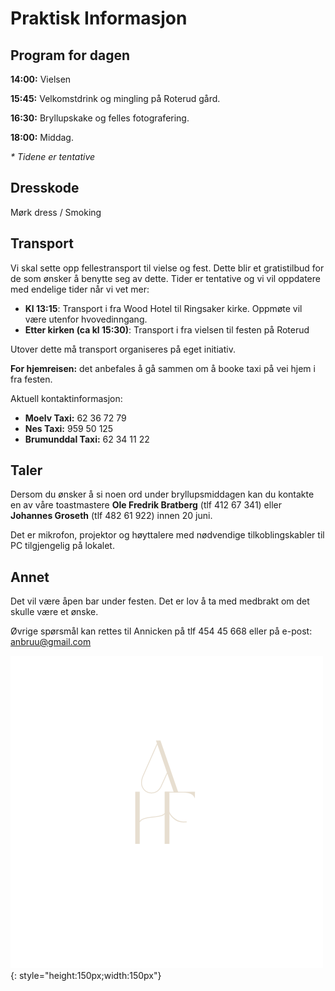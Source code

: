 # Praktisk Informasjon


## Program for dagen

**14:00:** Vielsen

**15:45:** Velkomstdrink og mingling på Roterud gård.

**16:30:** Bryllupskake og felles fotografering.

**18:00:** Middag.

*\* Tidene er tentative*

## Dresskode

Mørk dress / Smoking


## Transport
Vi skal sette opp fellestransport til vielse og fest. Dette blir et gratistilbud for de som ønsker å benytte seg av dette. 
Tider er tentative og vi vil oppdatere med endelige tider når vi vet mer:

- **Kl 13:15**: Transport i fra Wood Hotel til Ringsaker kirke. Oppmøte vil være utenfor hvovedinngang.
- **Etter kirken (ca kl 15:30)**: Transport i fra vielsen til festen på Roterud


Utover dette må transport organiseres på eget initiativ. 

**For hjemreisen:** det anbefales å gå sammen om å booke taxi på vei hjem i fra festen. 

Aktuell kontaktinformasjon:

- **Moelv Taxi:** 62 36 72 79
- **Nes Taxi:** 959 50 125
- **Brumunddal Taxi:** 62 34 11 22


## Taler 

Dersom du ønsker å si noen ord under bryllupsmiddagen kan du kontakte en av våre toastmastere **Ole Fredrik Bratberg** (tlf 412 67 341) eller **Johannes Groseth** (tlf 482 61 922)
innen 20 juni.

Det er mikrofon, projektor og høyttalere med nødvendige tilkoblingskabler til PC tilgjengelig på lokalet.


## Annet

Det vil være åpen bar under festen. Det er lov å ta med medbrakt om det skulle være et ønske.

Øvrige spørsmål kan rettes til Annicken på tlf 454 45 668 eller på e-post: [anbruu@gmail.com](mailto:anbruu@gmail.com)

![axhf](../Images/logo.png){: style="height:150px;width:150px"}

